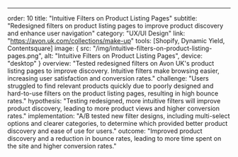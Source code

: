 ---
order: 10
title: "Intuitive Filters on Product Listing Pages"
subtitle: "Redesigned filters on product listing pages to improve product discovery and enhance user navigation"
category: "UX/UI Design"
link: "https://avon.uk.com/collections/make-up"
tools: [Shopify, Dynamic Yield, Contentsquare]
image: {
    src: "/img/intuitive-filters-on-product-listing-pages.png",
    alt: "Intuitive Filters on Product Listing Pages",
    device: "desktop"
}
overview: "Tested redesigned filters on Avon UK's product listing pages to improve discovery. Intuitive filters make browsing easier, increasing user satisfaction and conversion rates."
challenge: "Users struggled to find relevant products quickly due to poorly designed and hard-to-use filters on the product listing pages, resulting in high bounce rates."
hypothesis: "Testing redesigned, more intuitive filters will improve product discovery, leading to more product views and higher conversion rates."
implementation: "A/B tested new filter designs, including multi-select options and clearer categories, to determine which provided better product discovery and ease of use for users."
outcome: "Improved product discovery and a reduction in bounce rates, leading to more time spent on the site and higher conversion rates."